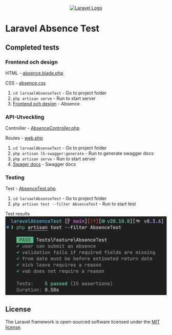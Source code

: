 <p align="center"><a href="https://laravel.com" target="_blank"><img src="https://raw.githubusercontent.com/laravel/art/master/logo-lockup/5%20SVG/2%20CMYK/1%20Full%20Color/laravel-logolockup-cmyk-red.svg" width="400" alt="Laravel Logo"></a></p>

# Laravel Absence Test

## Completed tests

### Frontend och design

HTML - [absence.blade.php](resources/views/absence.blade.php)

CSS - [absence.css](public/css/main.css)

1. `cd larvaelAbsenseTest` - Go to project folder
1. `php artisan serve` - Run to start server
1. [Frontend och design](http://localhost:8000) - Absence

### API-Utveckling

Controller - [AbsenceController.php](app/Http/Controllers/AbsenceController.php)

Routes - [web.php](routes/web.php)

1. `cd larvaelAbsenseTest` - Go to project folder
1. `php artisan l5-swagger:generate` - Run to generate swagger docs
1. `php artisan serve` - Run to start server
1. [Swager docs](http://localhost:8000/api/documentation#/Absence/f5da3fbd9aa69395da9010b0206fcb6d) - Swagger docs

### Testing

Test - [AbsenceTest.php](tests/Feature/AbsenceTest.php)

1. `cd larvaelAbsenseTest` - Go to project folder
1. `php artisan test --filter AbsenceTest` - Run to start test

Test results
![Test results](public/img/Screenshot%202024-04-21.png)

## License

The Laravel framework is open-sourced software licensed under the [MIT license](https://opensource.org/licenses/MIT).
